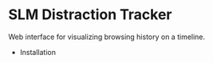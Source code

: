 SLM Distraction Tracker
===

Web interface for visualizing browsing history on a timeline.

* Installation